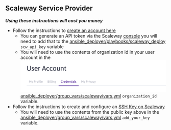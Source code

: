 ## Scaleway Service Provider

***Using these instructions will cost you money***

* Follow the instructions to [create an account here](https://www.scaleway.com/en/docs/create-your-scaleway-account/)
  * You can generate an API token via the Scaleway [console](https://cloud.scaleway.com/#/credentials) you will need to add that to the [ansible_deployer/playbooks/scaleway_deploy](ansible_deployer/group_vars/vars.yml) `scw_api_key` variable
  * You will need to use the contents of organization id in your user account in the ![alt text](images/scaleway_org_credentials.png "scaleway organization credentials") [ansible_deployer/group_vars/scaleway/vars.yml](ansible_deployer/group_vars/scaleway/vars.yml) `organization_id` variable.
* Follow the instructions to create and configure an [SSH Key on Scaleway](https://www.scaleway.com/en/docs/configure-new-ssh-key/)
  * You will need to use the contents from the public key above in the [ansible_deployer/group_vars/scaleway/vars.yml](ansible_deployer/group_vars/scaleway/vars.yml) `add_your_key` variable.
